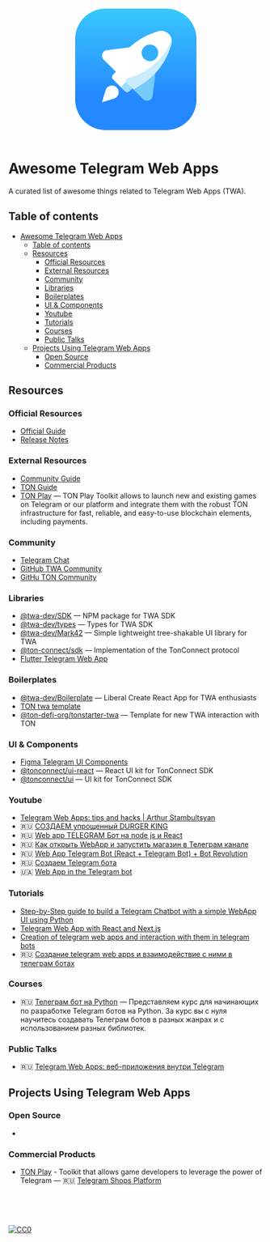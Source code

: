 <p align="center">
  <br>
  <img width="240" src="./assets/tapps.png" alt="logo of telegram web apps">
  <br>
  <br>
</p>

# Awesome Telegram Web Apps
A curated list of awesome things related to Telegram Web Apps (TWA).

## Table of contents
- [Awesome Telegram Web Apps](#awesome-telegram-web-apps)
  - [Table of contents](#table-of-contents)
  - [Resources](#resources)
    - [Official Resources](#official-resources)
    - [External Resources](#external-resources)
    - [Community](#community)
    - [Libraries](#libraries)
    - [Boilerplates](#boilerplates)
    - [UI \& Components](#ui--components)
    - [Youtube](#youtube)
    - [Tutorials](#tutorials)
    - [Courses](#courses)
    - [Public Talks](#public-talks)
  - [Projects Using Telegram Web Apps](#projects-using-telegram-web-apps)
    - [Open Source](#open-source)
    - [Commercial Products](#commercial-products)

<!-- md-parser-start -->

## Resources

### Official Resources

- [Official Guide](https://core.telegram.org/bots/webapps)
- [Release Notes](https://core.telegram.org/bots/webapps#recent-changes)

### External Resources
- [Community Guide](https://docs.twa.dev/)
- [TON Guide](https://docs.ton.org/develop/dapps/twa)
- [TON Play](https://docs.tonplay.io/) — TON Play Toolkit allows to launch new and existing games on Telegram or our platform and integrate them with the robust TON infrastructure for fast, reliable, and easy-to-use blockchain elements, including payments.

### Community

- [Telegram Chat](https://t.me/twa_dev)
- [GitHub TWA Community](https://github.com/twa-dev)
- [GitHu TON Community](https://github.com/ton-community)

### Libraries
- [@twa-dev/SDK](https://github.com/twa-dev/SDK) — NPM package for TWA SDK
- [@twa-dev/types](https://github.com/twa-dev/types) — Types for TWA SDK
- [@twa-dev/Mark42](https://github.com/twa-dev/Mark42) — Simple lightweight tree-shakable UI library for TWA
- [@ton-connect/sdk](https://github.com/ton-connect/sdk) — Implementation of the TonConnect protocol
- [Flutter Telegram Web App](https://pub.dev/documentation/flutter_telegram_web_app/latest/)


### Boilerplates
- [@twa-dev/Boilerplate](https://github.com/twa-dev/Boilerplate) — Liberal Create React App for TWA enthusiasts
- [TON twa template](https://github.com/ton-community/twa-template)
- [@ton-defi-org/tonstarter-twa](https://github.com/ton-defi-org/tonstarter-twa) — Template for new TWA interaction with TON

### UI & Components
- [Figma Telegram UI Components](https://www.figma.com/@firststagelabs)
- [@tonconnect/ui-react](https://www.npmjs.com/package/@tonconnect/ui-react) — React UI kit for TonConnect SDK
- [@tonconnect/ui](https://github.com/ton-connect/sdk/tree/main/packages/ui) — UI kit for TonConnect SDK


### Youtube
- [Telegram Web Apps: tips and hacks | Arthur Stambultsyan](https://www.youtube.com/watch?v=amvZy9hzAic&t=2476s&pp=ygURdGVsZWdyYW0gd2ViIGFwcHM%3D)
- 🇷🇺 [СОЗДАЕМ упрощенный DURGER KING](https://www.youtube.com/watch?v=O1ZRJXKBa4U&pp=ygURdGVsZWdyYW0gd2ViIGFwcHM%3D)
- 🇷🇺 [Web app TELEGRAM Бот на node js и React](https://www.youtube.com/watch?v=MzO-0IYkZMU&pp=ygURdGVsZWdyYW0gd2ViIGFwcHM%3D)
- 🇷🇺 [Как открыть WebApp и запустить магазин в Телеграм канале](https://www.youtube.com/watch?v=nznt4-J-oHs&pp=ygURdGVsZWdyYW0gd2ViIGFwcHM%3D)
- 🇷🇺 [Web App Telegram Bot (React + Telegram Bot) + Bot Revolution](https://www.youtube.com/watch?v=FCHNnZ2KDUQ&pp=ygURdGVsZWdyYW0gd2ViIGFwcHM%3D)
- 🇷🇺 [Создаем Telegram бота](https://www.youtube.com/watch?v=-m5cUud_VzI&list=PLN0sMOjX-lm5BMwTm-llmJuA50umZJOsL)
- 🇺🇦 [Web App in the Telegram bot](https://www.youtube.com/watch?v=Gu2BB4G5Gdg&pp=ygURdGVsZWdyYW0gd2ViIGFwcHM%3D)

### Tutorials
- [Step-by-Step guide to build a Telegram Chatbot with a simple WebApp UI using Python](https://medium.com/@calixtemayoraz/step-by-step-guide-to-build-a-telegram-chatbot-with-a-simple-webapp-ui-using-python-44dca453522f)
- [Telegram Web App with React and Next.js](https://dev.to/bitofuniverse/telegram-web-app-with-react-and-nextjs-440i)
- [Creation of telegram web apps and interaction with them in telegram bots](https://prog.world/creation-of-telegram-web-apps-and-interaction-with-them-in-telegram-bots/)
- 🇷🇺 [Создание telegram web apps и взаимодействие с ними в телеграм ботах](https://habr.com/ru/articles/666278/)


### Courses
- 🇷🇺 [Телеграм бот на Python](https://itproger.com/course/telegram-bot) — Представляем курс для начинающих по разработке Telegram ботов на Python. За курс вы с нуля научитесь создавать Телеграм ботов в разных жанрах и с использованием разных библиотек.

### Public Talks
- 🇷🇺 [Telegram Web Apps: веб-приложения внутри Telegram](https://holyjs.ru/en/talks/7ce6dd405449413daf154fcd6a476fdb/)


## Projects Using Telegram Web Apps

### Open Source
- 

### Commercial Products
- [TON Play](https://tonplay.io/) - Toolkit that allows game developers to leverage the power of Telegram
— 🇷🇺 [Telegram Shops Platform](https://telegramwebapps.ru/)


  <!-- md-parser-end -->
  <br/>
  <br/>
  <br/>

[![CC0](https://i.creativecommons.org/p/zero/1.0/88x31.png)](https://creativecommons.org/publicdomain/zero/1.0/)
